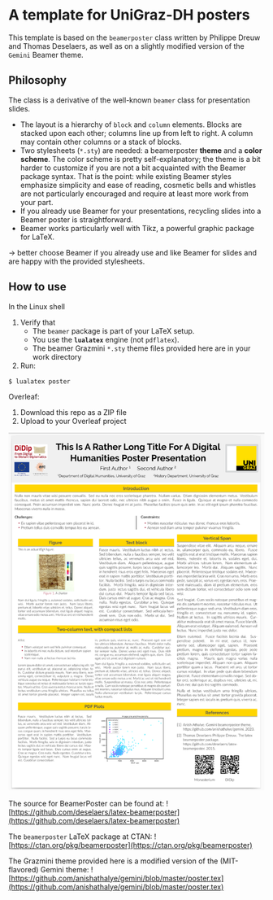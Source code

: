 # A template for UniGraz-DH posters

This template is based on the `beamerposter` class written by Philippe Dreuw and Thomas Deselaers, as well as on a slightly modified version of the `Gemini` Beamer theme.


## Philosophy

The class is a derivative of the well-known `beamer` class for presentation slides.
+ The layout is a hierarchy of `block` and `column` elements. Blocks are stacked upon each other; columns line up from left to right.  A column may contain other columns or a stack of blocks.
+ Two stylesheets (`*.sty`) are needed: a beamerposter **theme** and a **color scheme**. The color scheme is pretty self-explanatory; the theme is a bit harder to customize if you are not a bit acquainted with the Beamer package syntax. That is the point: while existing Beamer styles emphasize simplicity and ease of reading, cosmetic bells and whistles are not particularly encouraged and require at least more work from your part.
+ If you already use Beamer for your presentations, recycling slides into a Beamer poster is straightforward.
+ Beamer works particularly well with Tikz, a powerful graphic package for LaTeX.

 $\to$ better choose Beamer if you already use and like Beamer for slides and are happy with the provided stylesheets.


## How to use

In the Linux shell

1. Verify that
   + The `beamer` package is part of your LaTeX setup.
   + You use the **`lualatex`** engine (not `pdflatex`).
   + The beamer Grazmini `*.sty` theme files provided here are in your work directory
2. Run:

```
$ lualatex poster
```

Overleaf:

1. Download this repo as a ZIP file
2. Upload to your Overleaf project


![Poster example](poster_example.png)


The source for BeamerPoster can be found at:
![https://github.com/deselaers/latex-beamerposter](https://github.com/deselaers/latex-beamerposter)

The `beamerposter` LaTeX package at CTAN:
![https://ctan.org/pkg/beamerposter](https://ctan.org/pkg/beamerposter)

The Grazmini theme provided here is a modified version of the (MIT-flavored) Gemini theme:
![https://github.com/anishathalye/gemini/blob/master/poster.tex](https://github.com/anishathalye/gemini/blob/master/poster.tex)

